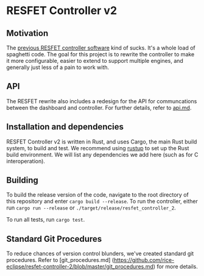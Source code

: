 # RESFET Controller v2

## Motivation

The [previous RESFET controller software](https://github.com/rice-eclipse/resfet) kind of sucks. It's a whole load of spaghetti code. The goal for this project is to rewrite the controller to make it more configurable, easier to extend to support multiple engines, and generally just less of a pain to work with.

## API

The RESFET rewrite also includes a redesign for the API for communcations between the dashboard and controller. For further details, refer to [api.md](https://github.com/rice-eclipse/resfet-controller-2/blob/master/api.md).

## Installation and dependencies

RESFET Controller v2 is written in Rust, and uses Cargo, the main Rust build system, to build and test. We recommend using [rustup](https://rustup.rs) to set up the Rust build environment. We will list any dependencies we add here (such as for C interoperation).

## Building

To build the release version of the code, navigate to the root directory of this repository and enter `cargo build --release`. To run the controller, either run `cargo run --release` or `./target/release/resfet_controller_2`.

To run all tests, run `cargo test`.

## Standard Git Procedures
To reduce chances of version control blunders, we've created standard git procedures. Refer to [git_procedures.md] (https://github.com/rice-eclipse/resfet-controller-2/blob/master/git_procedures.md) for more details. 